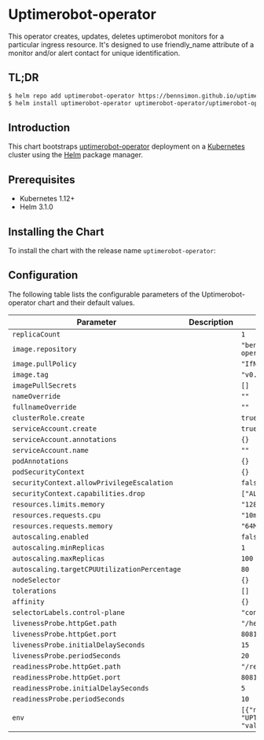 
Uptimerobot-operator
===========

This operator creates, updates, deletes uptimerobot monitors for a particular ingress resource. It's designed to use friendly_name attribute of a monitor and/or alert contact for unique identification.


## TL;DR

```bash
$ helm repo add uptimerobot-operator https://bennsimon.github.io/uptimerobot-operator/
$ helm install uptimerobot-operator uptimerobot-operator/uptimerobot-operator
```

## Introduction

This chart bootstraps  [uptimerobot-operator](https://github.com/bennsimon/uptimerobot-operator) deployment on a [Kubernetes](http://kubernetes.io) cluster using the [Helm](https://helm.sh) package manager.

## Prerequisites

- Kubernetes 1.12+
- Helm 3.1.0

## Installing the Chart

To install the chart with the release name `uptimerobot-operator`:

## Configuration

The following table lists the configurable parameters of the Uptimerobot-operator chart and their default values.

| Parameter                                    | Description | Default                                                    |
|----------------------------------------------|-------------|------------------------------------------------------------|
| `replicaCount`                               |             | `1`                                                        |
| `image.repository`                           |             | `"bennsimon/uptimerobot-operator"`                         |
| `image.pullPolicy`                           |             | `"IfNotPresent"`                                           |
| `image.tag`                                  |             | `"v0.1.0"`                                        |
| `imagePullSecrets`                           |             | `[]`                                                       |
| `nameOverride`                               |             | `""`                                                       |
| `fullnameOverride`                           |             | `""`                                                       |
| `clusterRole.create`                         |             | `true`                                                     |
| `serviceAccount.create`                      |             | `true`                                                     |
| `serviceAccount.annotations`                 |             | `{}`                                                       |
| `serviceAccount.name`                        |             | `""`                                                       |
| `podAnnotations`                             |             | `{}`                                                       |
| `podSecurityContext`                         |             | `{}`                                                       |
| `securityContext.allowPrivilegeEscalation`   |             | `false`                                                    |
| `securityContext.capabilities.drop`          |             | `["ALL"]`                                                  |
| `resources.limits.memory`                    |             | `"128Mi"`                                                  |
| `resources.requests.cpu`                     |             | `"10m"`                                                    |
| `resources.requests.memory`                  |             | `"64Mi"`                                                   |
| `autoscaling.enabled`                        |             | `false`                                                    |
| `autoscaling.minReplicas`                    |             | `1`                                                        |
| `autoscaling.maxReplicas`                    |             | `100`                                                      |
| `autoscaling.targetCPUUtilizationPercentage` |             | `80`                                                       |
| `nodeSelector`                               |             | `{}`                                                       |
| `tolerations`                                |             | `[]`                                                       |
| `affinity`                                   |             | `{}`                                                       |
| `selectorLabels.control-plane`               |             | `"controller-manager"`                                     |
| `livenessProbe.httpGet.path`                 |             | `"/healthz"`                                               |
| `livenessProbe.httpGet.port`                 |             | `8081`                                                     |
| `livenessProbe.initialDelaySeconds`          |             | `15`                                                       |
| `livenessProbe.periodSeconds`                |             | `20`                                                       |
| `readinessProbe.httpGet.path`                |             | `"/readyz"`                                                |
| `readinessProbe.httpGet.port`                |             | `8081`                                                     |
| `readinessProbe.initialDelaySeconds`         |             | `5`                                                        |
| `readinessProbe.periodSeconds`               |             | `10`                                                       |
| `env`                                        |             | `[{"name": "UPTIME_ROBOT_API_KEY", "value": "<api-key>"}]` |
